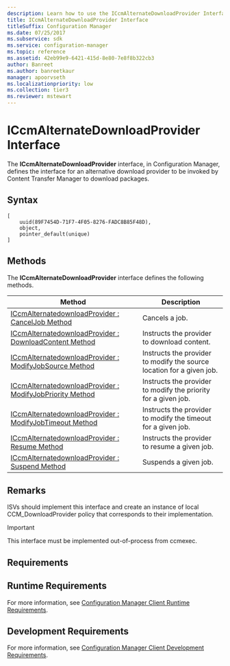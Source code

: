 ```yaml
---
description: Learn how to use the ICcmAlternateDownloadProvider Interface to define the interface for an alternative download provider to be invoked by Content Transfer Manager to download packages.
title: ICcmAlternateDownloadProvider Interface
titleSuffix: Configuration Manager
ms.date: 07/25/2017
ms.subservice: sdk
ms.service: configuration-manager
ms.topic: reference
ms.assetid: 42eb99e9-6421-415d-8e80-7e8f8b322cb3
author: Banreet
ms.author: banreetkaur
manager: apoorvseth
ms.localizationpriority: low
ms.collection: tier3
ms.reviewer: mstewart
---
```

# ICcmAlternateDownloadProvider Interface
The **ICcmAlternateDownloadProvider** interface, in Configuration Manager, defines the interface for an alternative download provider to be invoked by Content Transfer Manager to download packages.

## Syntax

```
[
    uuid(89F7454D-71F7-4F05-8276-FADC8B85F48D),
    object,
    pointer_default(unique)
]

```

## Methods
 The **ICcmAlternateDownloadProvider** interface defines the following methods.

|Method|Description|
|-|-|
|[ICcmAlternatedownloadProvider : CancelJob Method](../../../../../develop/reference/core/servers/configure/iccmalternatedownloadprovider---canceljob-method.md)|Cancels a job.|
|[ICcmAlternatedownloadProvider : DownloadContent Method](../../../../../develop/reference/core/servers/configure/iccmalternatedownloadprovider---downloadcontent-method.md)|Instructs the provider to download content.|
|[ICcmAlternatedownloadProvider : ModifyJobSource Method](../../../../../develop/reference/core/servers/configure/iccmalternatedownloadprovider---modifyjobsource-method.md)|Instructs the provider to modify the source location for a given job.|
|[ICcmAlternatedownloadProvider : ModifyJobPriority Method](../../../../../develop/reference/core/servers/configure/iccmalternatedownloadprovider---modifyjobpriority-method.md)|Instructs the provider to modify the priority for a given job.|
|[ICcmAlternatedownloadProvider : ModifyJobTimeout Method](../../../../../develop/reference/core/servers/configure/iccmalternatedownloadprovider---modifyjobtimeout-method.md)|Instructs the provider to modify the timeout for a given job.|
|[ICcmAlternatedownloadProvider : Resume Method](../../../../../develop/reference/core/servers/configure/iccmalternatedownloadprovider---resume-method.md)|Instructs the provider to resume a given job.|
|[ICcmAlternatedownloadProvider : Suspend Method](../../../../../develop/reference/core/servers/configure/iccmalternatedownloadprovider---suspend-method.md)|Suspends a given job.|

## Remarks
 ISVs should implement this interface and create an instance of local CCM_DownloadProvider policy that corresponds to their implementation.

> [!IMPORTANT]
>  This interface must be implemented out-of-process from ccmexec.

## Requirements

## Runtime Requirements
 For more information, see [Configuration Manager Client Runtime Requirements](../../../../../develop/core/reqs/client-runtime-requirements.md).

## Development Requirements
 For more information, see [Configuration Manager Client Development Requirements](../../../../../develop/core/reqs/client-development-requirements.md).
